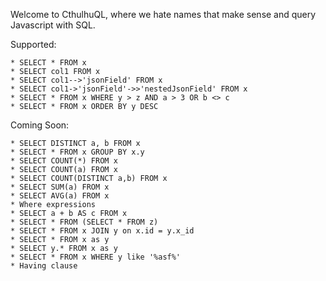 Welcome to CthulhuQL, where we hate names that make sense and query Javascript with SQL.

Supported:

    * SELECT * FROM x
    * SELECT col1 FROM x
    * SELECT col1-->'jsonField' FROM x
    * SELECT col1->'jsonField'->>'nestedJsonField' FROM x
    * SELECT * FROM x WHERE y > z AND a > 3 OR b <> c
    * SELECT * FROM x ORDER BY y DESC

Coming Soon:

    * SELECT DISTINCT a, b FROM x
    * SELECT * FROM x GROUP BY x.y
    * SELECT COUNT(*) FROM x
    * SELECT COUNT(a) FROM x
    * SELECT COUNT(DISTINCT a,b) FROM x
    * SELECT SUM(a) FROM x
    * SELECT AVG(a) FROM x
    * Where expressions
    * SELECT a + b AS c FROM x
    * SELECT * FROM (SELECT * FROM z)
    * SELECT * FROM x JOIN y on x.id = y.x_id
    * SELECT * FROM x as y
    * SELECT y.* FROM x as y
    * SELECT * FROM x WHERE y like '%asf%'
    * Having clause
